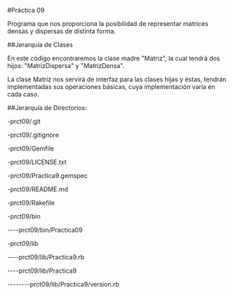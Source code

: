#Práctica 09

Programa que nos proporciona la posibilidad de representar matrices densas y dispersas de distinta forma.

##Jerarquía de Clases

En este código encontraremos la clase madre "Matriz", la cual tendrá dos hijos: "MatrizDispersa" y "MatrizDensa".

La clase Matriz nos servirá de interfaz para las clases hijas y éstas, tendrán implementadas sus operaciones básicas, cuya implementación varía en cada caso.

##Jerarquía de Directorios:

-prct09/.git

-prct09/.gitignore

-prct09/Gemfile

-prct09/LICENSE.txt

-prct09/Practica9.gemspec

-prct09/README.md

-prct09/Rakefile

-prct09/bin

----prct09/bin/Practica09


-prct09/lib

----prct09/lib/Practica9.rb

----prct09/lib/Practica9

--------prct09/lib/Practica9/version.rb

